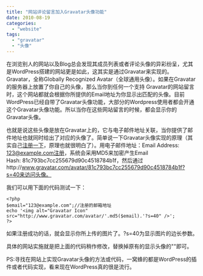 ```yaml
---
title: "网站评论留言加入Gravatar头像功能"
date: 2010-08-19
categories: 
  - "website"
tags: 
  - "gravatar"
  - "头像"
---
```


在浏览别人的网站以及Blog总会发现其成员列表或者评论头像的异彩纷呈，尤其是WordPress搭建的网站更是如此，这其实是通过Gravatar来实现的。Gravatar，全称Globally Recognized Avatar（全球通用头像）。如果在Gravatar的服务器上放置了你自己的头像，那么当你到任何一个支持 Gravatar的网站留言时，这个网站都就会根据你所提供的Email地址为你显示出匹配的头像。目前WordPress已经自带了Gravatar头像功能，大部分的Wordpress使用者都会开通这个Gravatar头像功能。所以当你在这些网站留言的时候，都会显示你的Gravatar头像。

也就是说这些头像是放在Gravatar上的，它与电子邮件地址关联，当你提供了邮件地址也就同时给出了对应的头像了。简单说一下Gravatar头像实现的原理（其实自己[注册一下](http://en.gravatar.com/site/setup)，原理也就很明白了）。用电子邮件地址：Email Address: 123@example.com注册，系统会采用MD5来加密产生Email Hash: 81c793bc7cc255679d90c4518784b1f，然后通过http://www.gravatar.com/avatar/81c793bc7cc255679d90c4518784b1f?s=40来访问头像。

我们可以用下面的代码测试一下：

```
<?php 
$email="123@example.com";//注册的邮箱地址
echo '<img alt="Gravatar Icon" src="http://www.gravatar.com/avatar/'.md5($email).'?s=40" />'; 
?>
```

如果注册成功的话，就会显示你所上传的图片了。?s=40为显示图片的边长参数。

具体的网站实施就是把上面的代码稍作修改，替换掉原有的显示头像的"<img />"即可。

PS:寻找在网站上实现Gravatar头像的方法或代码，一窝蜂的都是WordPress的插件或者代码实现，看来现在WordPress真的很是流行。
